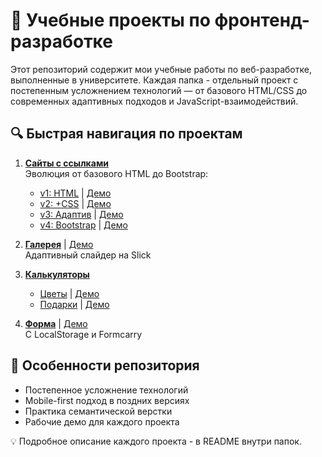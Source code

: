 # 🚀 Учебные проекты по фронтенд-разработке

Этот репозиторий содержит мои учебные работы по веб-разработке, выполненные в университете. Каждая папка - отдельный проект с постепенным усложнением технологий — от базового HTML/CSS до современных адаптивных подходов и JavaScript-взаимодействий.

## 🔍 Быстрая навигация по проектам

1. **[Сайты с ссылками](links_site/)**  
   Эволюция от базового HTML до Bootstrap:  
   - [v1: HTML](links_site/) | [Демо](https://vikkkaaa123.github.io/Web/links_site/)  
   - [v2: +CSS](links_site2/) | [Демо](https://vikkkaaa123.github.io/Web/links_site2/)  
   - [v3: Адаптив](links_site3/) | [Демо](https://vikkkaaa123.github.io/Web/links_site3/)  
   - [v4: Bootstrap](links_site4/) | [Демо](https://vikkkaaa123.github.io/Web/links_site4/)  

2. **[Галерея](gallery/)** | [Демо](https://vikkkaaa123.github.io/Web/gallery/)  
   Адаптивный слайдер на Slick

3. **[Калькуляторы](calculator/)**  
   - [Цветы](form_calculator/) | [Демо](https://vikkkaaa123.github.io/Web/form_calculator/)  
   - [Подарки](calculator/) | [Демо](https://vikkkaaa123.github.io/Web/calculator/)  

4. **[Форма](contact_form/)** | [Демо](https://vikkkaaa123.github.io/Web/contact_form/)  
   С LocalStorage и Formcarry

## 📌 Особенности репозитория

- Постепенное усложнение технологий
- Mobile-first подход в поздних версиях
- Практика семантической верстки
- Рабочие демо для каждого проекта

💡 Подробное описание каждого проекта - в README внутри папок.

